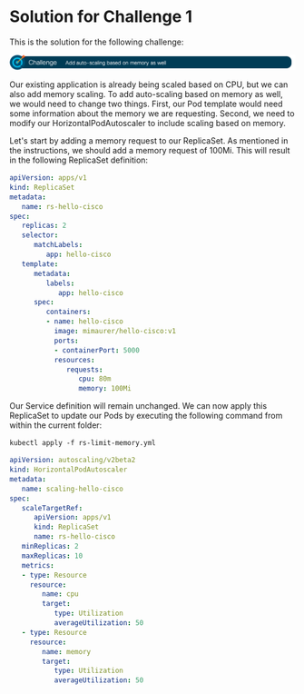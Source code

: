 # Solution for Challenge 1

This is the solution for the following challenge:

![Challenge 1](../../img/challenge1.png?raw=true "Challenge 1")

Our existing application is already being scaled based on CPU, but we can also add memory scaling. To add auto-scaling based on memory as well, we would need to change two things. First, our Pod template would need some information about the memory we are requesting. Second, we need to modify our HorizontalPodAutoscaler to include scaling based on memory.

Let's start by adding a memory request to our ReplicaSet. As mentioned in the instructions, we should add a memory request of 100Mi. This will result in the following ReplicaSet definition:

```yaml
apiVersion: apps/v1
kind: ReplicaSet
metadata:
   name: rs-hello-cisco
spec:
   replicas: 2
   selector:
      matchLabels:
         app: hello-cisco
   template:
      metadata:
         labels:
            app: hello-cisco
      spec:
         containers:
         - name: hello-cisco
           image: mimaurer/hello-cisco:v1
           ports:
           - containerPort: 5000
           resources:
              requests:
                 cpu: 80m
                 memory: 100Mi
```

Our Service definition will remain unchanged. We can now apply this ReplicaSet to update our Pods by executing the following command from within the current folder:

```
kubectl apply -f rs-limit-memory.yml
```


```yaml
apiVersion: autoscaling/v2beta2
kind: HorizontalPodAutoscaler
metadata:
   name: scaling-hello-cisco
spec:
   scaleTargetRef:
      apiVersion: apps/v1
      kind: ReplicaSet
      name: rs-hello-cisco
   minReplicas: 2
   maxReplicas: 10
   metrics:
   - type: Resource
     resource:
        name: cpu
        target:
           type: Utilization
           averageUtilization: 50
   - type: Resource
     resource:
        name: memory
        target:
           type: Utilization
           averageUtilization: 50
```
